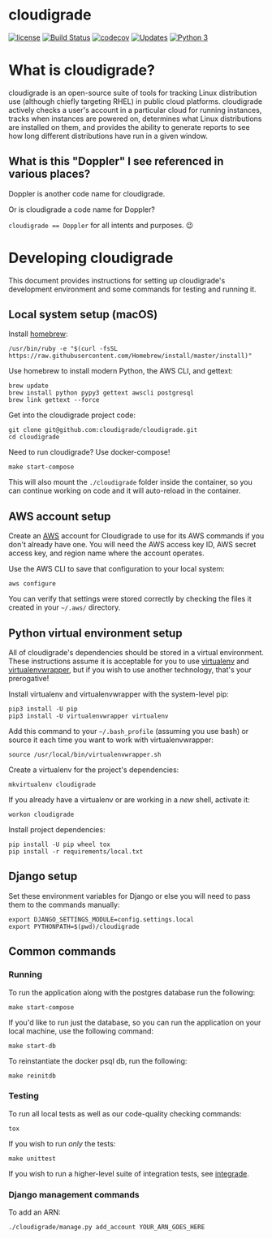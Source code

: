 # cloudigrade

[![license](https://img.shields.io/github/license/cloudigrade/cloudigrade.svg)]()
[![Build Status](https://travis-ci.org/cloudigrade/cloudigrade.svg?branch=master)](https://travis-ci.org/cloudigrade/cloudigrade)
[![codecov](https://codecov.io/gh/cloudigrade/cloudigrade/branch/master/graph/badge.svg)](https://codecov.io/gh/cloudigrade/cloudigrade)
[![Updates](https://pyup.io/repos/github/cloudigrade/cloudigrade/shield.svg)](https://pyup.io/repos/github/cloudigrade/cloudigrade/)
[![Python 3](https://pyup.io/repos/github/cloudigrade/cloudigrade/python-3-shield.svg)](https://pyup.io/repos/github/cloudigrade/cloudigrade/)

# What is cloudigrade?

cloudigrade is an open-source suite of tools for tracking Linux distribution
use (although chiefly targeting RHEL) in public cloud platforms. cloudigrade
actively checks a user's account in a particular cloud for running instances,
tracks when instances are powered on, determines what Linux distributions are
installed on them, and provides the ability to generate reports to see how
long different distributions have run in a given window.

## What is this "Doppler" I see referenced in various places?

Doppler is another code name for cloudigrade.

Or is cloudigrade a code name for Doppler?

`cloudigrade == Doppler` for all intents and purposes. 😉


# Developing cloudigrade

This document provides instructions for setting up cloudigrade's development
environment and some commands for testing and running it.

## Local system setup (macOS)

Install [homebrew](https://brew.sh/):

    /usr/bin/ruby -e "$(curl -fsSL https://raw.githubusercontent.com/Homebrew/install/master/install)"

Use homebrew to install modern Python, the AWS CLI, and gettext:

    brew update
    brew install python pypy3 gettext awscli postgresql
    brew link gettext --force

Get into the cloudigrade project code:

    git clone git@github.com:cloudigrade/cloudigrade.git
    cd cloudigrade

Need to run cloudigrade? Use docker-compose!

    make start-compose

This will also mount the `./cloudigrade` folder inside the container, so you can
continue working on code and it will auto-reload in the container.

## AWS account setup

Create an [AWS](https://aws.amazon.com/) account for Cloudigrade to use for its
AWS commands if you don't already have one. You will need the AWS access key ID,
AWS secret access key, and region name where the account operates.

Use the AWS CLI to save that configuration to your local system:

    aws configure

You can verify that settings were stored correctly by checking the files it
created in your `~/.aws/` directory.


## Python virtual environment setup

All of cloudigrade's dependencies should be stored in a virtual environment.
These instructions assume it is acceptable for you to use
[virtualenv](https://virtualenv.pypa.io/) and
[virtualenvwrapper](https://virtualenvwrapper.readthedocs.io/), but if you wish
to use another technology, that's your prerogative!

Install virtualenv and virtualenvwrapper with the system-level pip:

    pip3 install -U pip
    pip3 install -U virtualenvwrapper virtualenv

Add this command to your `~/.bash_profile` (assuming you use bash) or source it
each time you want to work with virtualenvwrapper:

    source /usr/local/bin/virtualenvwrapper.sh

Create a virtualenv for the project's dependencies:

    mkvirtualenv cloudigrade

If you already have a virtualenv or are working in a _new_ shell, activate it:

    workon cloudigrade

Install project dependencies:

    pip install -U pip wheel tox
    pip install -r requirements/local.txt


## Django setup

Set these environment variables for Django or else you will need to pass them to
the commands manually:

    export DJANGO_SETTINGS_MODULE=config.settings.local
    export PYTHONPATH=$(pwd)/cloudigrade


## Common commands

### Running

To run the application along with the postgres database run the following:

    make start-compose

If you'd like to run just the database, so you can run the application
on your local machine, use the following command:

    make start-db

To reinstantiate the docker psql db, run the following:

    make reinitdb

### Testing

To run all local tests as well as our code-quality checking commands:

    tox

If you wish to run _only_ the tests:

    make unittest

If you wish to run a higher-level suite of integration tests, see
[integrade](https://github.com/cloudigrade/integrade).


### Django management commands

To add an ARN:

    ./cloudigrade/manage.py add_account YOUR_ARN_GOES_HERE

